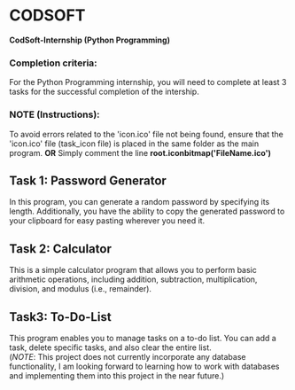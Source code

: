# CODSOFT

**CodSoft-Internship (Python Programming)**

### Completion criteria:
For the Python Programming internship, you will need to complete at least 3 tasks for the successful completion of the intership.

### NOTE (Instructions):
To avoid errors related to the 'icon.ico' file not being found, ensure that the 'icon.ico' file (task_icon file) is placed in the same folder as the main program. **OR** Simply comment the line **root.iconbitmap('FileName.ico')**

## Task 1: Password Generator

In this program, you can generate a random password by specifying its length. Additionally, you have the ability to copy the generated password to your clipboard for easy pasting wherever you need it.

## Task 2: Calculator

This is a simple calculator program that allows you to perform basic arithmetic operations, including addition, subtraction, multiplication, division, and modulus (i.e., remainder).

## Task3: To-Do-List

This program enables you to manage tasks on a to-do list. You can add a task, delete specific tasks, and also clear the entire list. <br>
(*NOTE*: This project does not currently incorporate any database functionality, I am looking forward to learning how to work with databases and implementing them into this project in the near future.)
